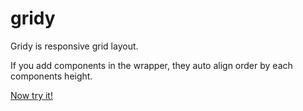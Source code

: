 # gridy

Gridy is responsive grid layout.

If you add components in the wrapper, they auto align order by each components height.

[Now try it!](http://18.220.22.111:3000/)
